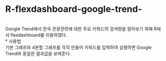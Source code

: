 # R-flexdashboard-google-trend-
<br>
Google Trend에서 한국 관광관련에 대한 주요 키워드의 검색량을 알아보기 위해 R에서 flexdashboard를 이용하였다. 
<br>
* 사용법
<br>
기본 그래프와 4분할 그래프를 각각 만들어 키워드를 입력하여 실행하면 Google Trend와 동일한 결과값을 보여준다.  
